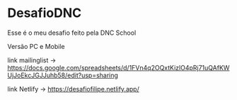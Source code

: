 # DesafioDNC
Esse é o meu desafio feito pela DNC School

Versão PC e Mobile

link mailinglist -> https://docs.google.com/spreadsheets/d/1FVn4q2OQxtKizlO4pRj71uQAfKWUjJoEkcJGJJuhb58/edit?usp=sharing


link Netlify -> https://desafiofilipe.netlify.app/
